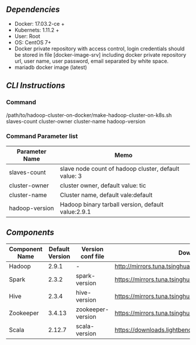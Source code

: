 ## ***Dependencies***

- Docker: 17.03.2-ce +
- Kubernets: 1.11.2 +
- User: Root 
- OS: CentOS 7+
- Docker private repository with access control, login credentials should be stored in file [docker-image-srv] including       docker private repository url, user name, user password, email separated by white space.
-  mariadb docker image (latest)

## ***CLI Instructions***

### Command

/path/to/hadoop-cluster-on-docker/make-hadoop-cluster-on-k8s.sh slaves-count cluster-owner cluster-name hadoop-version

### Command Parameter list

| Parameter Name | Memo                                                 |
| -------------- | ---------------------------------------------------- |
| slaves-count   | slave node count of hadoop cluster, default value: 3 |
| cluster-owner  | cluster owner, default value: tic                    |
| cluster-name   | Cluster name, default vale:default                   |
| hadoop-version | Hadoop binary tarball version, default value:2.9.1   |



## ***Components***

| Component Name | Default Version | Version conf file         | Download URL                                              |
| -------------- | --------------- | ----------------- | --------------------------------------------------------- |
| Hadoop         | 2.9.1           | -              | http://mirrors.tuna.tsinghua.edu.cn/apache/hadoop/common/ |
| Spark          | 2.3.2           | spark-version     | https://mirrors.tuna.tsinghua.edu.cn/apache/spark/        |
| Hive           | 2.3.4           | hive-version      | https://mirrors.tuna.tsinghua.edu.cn/apache/hive          |
| Zookeeper      | 3.4.13          | zookeeper-version | https://mirrors.tuna.tsinghua.edu.cn/apache/zookeeper     |
| Scala          | 2.12.7          | scala-version     | https://downloads.lightbend.com/scala                     |

